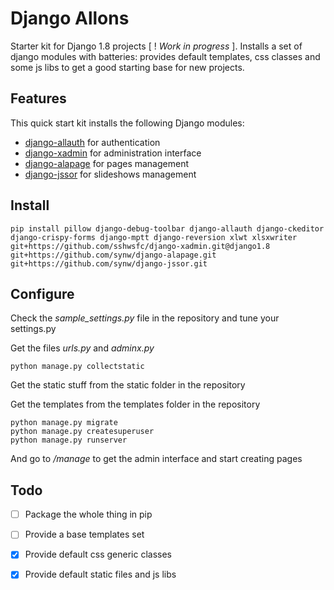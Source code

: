 Django Allons
==============

Starter kit for Django 1.8 projects [ ! *Work in progress* ].
Installs a set of django modules with batteries: provides default templates, css classes and some js libs to get a good starting base for new projects.

Features
--------------

This quick start kit installs the following Django modules:

- [django-allauth](https://github.com/pennersr/django-allauth) for authentication
- [django-xadmin](https://github.com/sshwsfc/django-xadmin) for administration interface
- [django-alapage](https://github.com/synw/django-alapage) for pages management
- [django-jssor](https://github.com/synw/django-jssor) for slideshows management


Install
--------------

	pip install pillow django-debug-toolbar django-allauth django-ckeditor django-crispy-forms django-mptt django-reversion xlwt xlsxwriter git+https://github.com/sshwsfc/django-xadmin.git@django1.8 git+https://github.com/synw/django-alapage.git git+https://github.com/synw/django-jssor.git


Configure
--------------

Check the *sample_settings.py* file in the repository and tune your settings.py

Get the files *urls.py* and *adminx.py*

	python manage.py collectstatic

Get the static stuff from the static folder in the repository

Get the templates from the templates folder in the repository

	python manage.py migrate
	python manage.py createsuperuser
	python manage.py runserver

And go to _/manage_ to get the admin interface and start creating pages


Todo
--------------

- [ ] Package the whole thing in pip
- [ ] Provide a base templates set
- [x] Provide default css generic classes
- [x] Provide default static files and js libs

